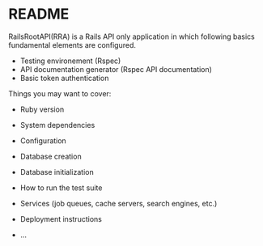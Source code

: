 # README
RailsRootAPI(RRA) is a Rails API only application in which following basics fundamental elements are configured.
- Testing environement (Rspec)
- API documentation generator (Rspec API documentation)
- Basic token authentication

Things you may want to cover:

* Ruby version

* System dependencies

* Configuration

* Database creation

* Database initialization

* How to run the test suite

* Services (job queues, cache servers, search engines, etc.)

* Deployment instructions

* ...
